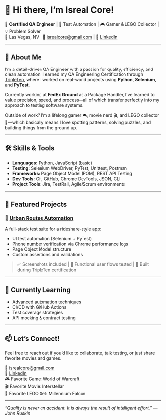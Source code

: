 # 👋 Hi there, I’m Isreal Core!

🎯 **Certified QA Engineer** | 🧪 Test Automation | 🎮 Gamer & LEGO Collector | 💡 Problem Solver  
📍 Las Vegas, NV | 📧 isrealcore@gmail.com | 🔗 [LinkedIn](https://www.linkedin.com/in/isreal-core/)

---

## 🚀 About Me

I’m a detail-driven QA Engineer with a passion for quality, efficiency, and clean automation. I earned my QA Engineering Certification through [TripleTen](https://tripleten.com/), where I worked on real-world projects using **Python**, **Selenium**, and **PyTest**.

Currently working at **FedEx Ground** as a Package Handler, I’ve learned to value precision, speed, and process—all of which transfer perfectly into my approach to testing software systems.

Outside of work? I’m a lifelong gamer 🎮, movie nerd 🎬, and LEGO collector 🧱—which basically means I love spotting patterns, solving puzzles, and building things from the ground up.

---

## 🛠️ Skills & Tools

- **Languages:** Python, JavaScript (basic)
- **Testing:** Selenium WebDriver, PyTest, Unittest, Postman
- **Frameworks:** Page Object Model (POM), REST API Testing
- **Dev Tools:** Git, GitHub, Chrome DevTools, JSON, CLI
- **Project Tools:** Jira, TestRail, Agile/Scrum environments

---

## 📌 Featured Projects

### 🔹 [Urban Routes Automation](https://github.com/Snek1997/QA-USA-Python_Automation)
A full-stack test suite for a rideshare-style app:
- UI test automation (Selenium + PyTest)
- Phone number verification via Chrome performance logs
- Page Object Model structure
- Custom assertions and validations

> ✅ Screenshots included | 🚗 Functional user flows tested | 📖 Built during TripleTen certification

---

## 🌱 Currently Learning

- Advanced automation techniques  
- CI/CD with GitHub Actions  
- Test coverage strategies  
- API mocking & contract testing

---

## 📫 Let’s Connect!

Feel free to reach out if you’d like to collaborate, talk testing, or just share favorite movies and games.

📧 isrealcore@gmail.com  
🔗 [LinkedIn](https://www.linkedin.com/in/isreal-core/)  
🎮 Favorite Game: World of Warcraft  
🎬 Favorite Movie: Interstellar  
🧱 Favorite LEGO Set: Millennium Falcon

---

_“Quality is never an accident. It is always the result of intelligent effort.” — John Ruskin_

